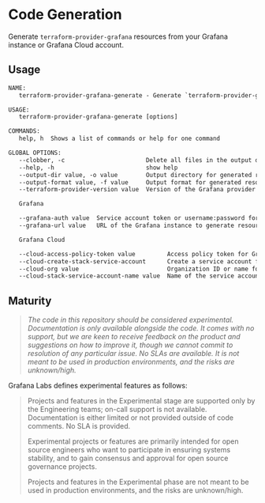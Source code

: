 # Code Generation

Generate `terraform-provider-grafana` resources from your Grafana instance or Grafana Cloud account.

## Usage

```txt
NAME:
   terraform-provider-grafana-generate - Generate `terraform-provider-grafana` resources from your Grafana instance or Grafana Cloud account.

USAGE:
   terraform-provider-grafana-generate [options]

COMMANDS:
   help, h  Shows a list of commands or help for one command

GLOBAL OPTIONS:
   --clobber, -c                       Delete all files in the output directory before generating resources (default: false) [$TFGEN_CLOBBER]
   --help, -h                          show help
   --output-dir value, -o value        Output directory for generated resources [$TFGEN_OUTPUT_DIR]
   --output-format value, -f value     Output format for generated resources. Supported formats are: [json hcl crossplane] (default: "hcl") [$TFGEN_OUTPUT_FORMAT]
   --terraform-provider-version value  Version of the Grafana provider to generate resources for. Defaults to the release version (same as the generator version). [$TFGEN_TERRAFORM_PROVIDER_VERSION]

   Grafana

   --grafana-auth value  Service account token or username:password for the Grafana instance [$TFGEN_GRAFANA_AUTH]
   --grafana-url value   URL of the Grafana instance to generate resources from [$TF_GEN_GRAFANA_URL]

   Grafana Cloud

   --cloud-access-policy-token value         Access policy token for Grafana Cloud [$TFGEN_CLOUD_ACCESS_POLICY_TOKEN]
   --cloud-create-stack-service-account      Create a service account for each Grafana Cloud stack, allowing generation and management of resources in that stack. (default: false) [$TFGEN_CLOUD_CREATE_STACK_SERVICE_ACCOUNT]
   --cloud-org value                         Organization ID or name for Grafana Cloud [$TFGEN_CLOUD_ORG]
   --cloud-stack-service-account-name value  Name of the service account to create for each Grafana Cloud stack. (default: "tfgen-management") [$TFGEN_CLOUD_STACK_SERVICE_ACCOUNT_NAME]
```

## Maturity

> _The code in this repository should be considered experimental. Documentation is only
available alongside the code. It comes with no support, but we are keen to receive
feedback on the product and suggestions on how to improve it, though we cannot commit
to resolution of any particular issue. No SLAs are available. It is not meant to be used
in production environments, and the risks are unknown/high._

Grafana Labs defines experimental features as follows:

> Projects and features in the Experimental stage are supported only by the Engineering
teams; on-call support is not available. Documentation is either limited or not provided
outside of code comments. No SLA is provided.
>
> Experimental projects or features are primarily intended for open source engineers who
want to participate in ensuring systems stability, and to gain consensus and approval
for open source governance projects.
>
> Projects and features in the Experimental phase are not meant to be used in production
environments, and the risks are unknown/high.
